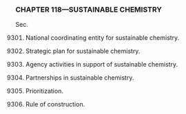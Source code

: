 ### **CHAPTER 118—SUSTAINABLE CHEMISTRY** ###

Sec.

9301. National coordinating entity for sustainable chemistry.

9302. Strategic plan for sustainable chemistry.

9303. Agency activities in support of sustainable chemistry.

9304. Partnerships in sustainable chemistry.

9305. Prioritization.

9306. Rule of construction.